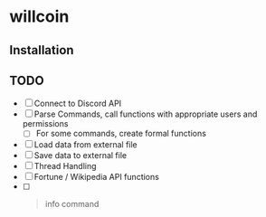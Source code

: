# willcoin

## Installation

## TODO

- [ ] Connect to Discord API
- [ ] Parse Commands, call functions with appropriate users and permissions
  - [ ] For some commands, create formal functions
- [ ] Load data from external file
- [ ] Save data to external file
- [ ] Thread Handling
- [ ] Fortune / Wikipedia API functions
- [ ] >info command
